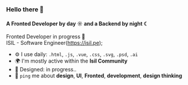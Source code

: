 ### Hello there 👋

#### A Fronted Developer by day ☼ and a Backend by night ☾

Fronted Developer in progress 🧗<br>
ISIL - Software Engineer(https://isil.pe);<br>

- ⚙️ I use daily: `.html`, `.js`, `.vue`, `.css`, `.svg`, `.psd`, `.ai`
- 🌍 I'm mostly active within the **Isil Community**
- 💅 Designed: in progress..
- 💬 `ping` me about **design**, **UI**, **Fronted**, **development**, **design thinking**

